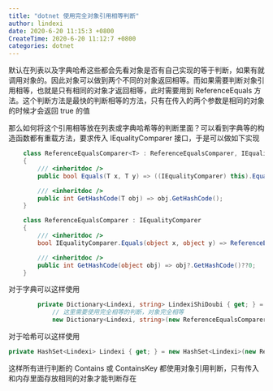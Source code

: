 ```yaml
---
title: "dotnet 使用完全对象引用相等判断"
author: lindexi
date: 2020-6-20 11:15:3 +0800
CreateTime: 2020-6-20 11:12:7 +0800
categories: dotnet
---
```


默认在列表以及字典哈希这些都会先看对象是否有自己实现的等于判断，如果有就调用对象的。因此对象可以做到两个不同的对象返回相等。而如果需要判断对象引用相等，也就是只有相同的对象才返回相等，此时需要用到 ReferenceEquals 方法。这个判断方法是最快的判断相等的方法，只有在传入的两个参数是相同的对象的时候才会返回 true 的值

<!--more-->


<!-- 发布 -->

那么如何将这个引用相等放在列表或字典哈希等的判断里面？可以看到字典等的构造函数都有重载方法，要求传入 IEqualityComparer 接口，于是可以做如下实现

```csharp
    class ReferenceEqualsComparer<T> : ReferenceEqualsComparer, IEqualityComparer<T>
    {
        /// <inheritdoc />
        public bool Equals(T x, T y) => ((IEqualityComparer) this).Equals(x, y);

        /// <inheritdoc />
        public int GetHashCode(T obj) => obj.GetHashCode();
    }

    class ReferenceEqualsComparer : IEqualityComparer
    {
        /// <inheritdoc />
        bool IEqualityComparer.Equals(object x, object y) => ReferenceEquals(x, y);

        /// <inheritdoc />
        public int GetHashCode(object obj) => obj?.GetHashCode()??0;
    }
```

对于字典可以这样使用

```csharp
        private Dictionary<Lindexi, string> LindexiShiDoubi { get; } =
            // 这里需要使用完全相等的判断，对象完全相等
            new Dictionary<Lindexi, string>(new ReferenceEqualsComparer<Lindexi>());
```

对于哈希可以这样使用

```csharp
private HashSet<Lindexi> Lindexi { get; } = new HashSet<Lindexi>(new ReferenceEqualsComparer<Lindexi>());
```

这样所有进行判断的 Contains 或 ContainsKey 都使用对象引用判断，只有传入和内存里面存放相同的对象才能判断存在



